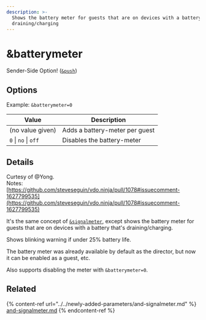 ```yaml
---
description: >-
  Shows the battery meter for guests that are on devices with a battery that's
  draining/charging
---
```


# \&batterymeter

Sender-Side Option! ([`&push`](../../source-settings/push.md))

## Options

Example: `&batterymeter=0`

| Value                | Description                    |
| -------------------- | ------------------------------ |
| (no value given)     | Adds a battery-meter per guest |
| `0` \| `no` \| `off` | Disables the battery-meter     |

## Details

Curtesy of @Yong.\
Notes:\
[https://github.com/steveseguin/vdo.ninja/pull/1078#issuecomment-1627799535](https://github.com/steveseguin/vdo.ninja/pull/1078#issuecomment-1627799535)

It's the same concept of [`&signalmeter`](../../newly-added-parameters/and-signalmeter.md), except shows the battery meter for guests that are on devices with a battery that's draining/charging.

Shows blinking warning if under 25% battery life.

The battery meter was already available by default as the director, but now it can be enabled as a guest, etc.

Also supports disabling the meter with `&batterymeter=0`.

## Related

{% content-ref url="../../newly-added-parameters/and-signalmeter.md" %}
[and-signalmeter.md](../../newly-added-parameters/and-signalmeter.md)
{% endcontent-ref %}
